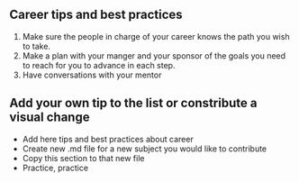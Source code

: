 ## Career tips and best practices

1. Make sure the people in charge of your career knows the path you wish to take.
1. Make a plan with your manger and your sponsor of the goals you need to reach for you to advance in each step.
1. Have conversations with your mentor

## Add your own tip to the list or constribute a visual change

- Add here tips and best practices about career
- Create new .md file for a new subject you would like to contribute
- Copy this section to that new file
- Practice, practice
